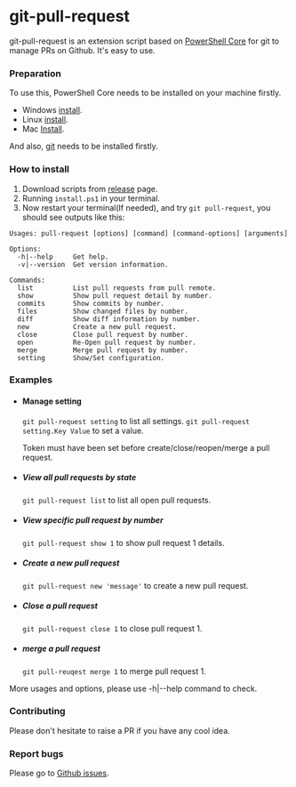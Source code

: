 #  git-pull-request
git-pull-request is an extension script based on [PowerShell Core](https://github.com/PowerShell/PowerShell) for git to manage PRs on Github. It's easy to use.

### Preparation
To use this, PowerShell Core needs to be installed on your machine firstly.
- Windows [install](https://docs.microsoft.com/en-us/powershell/scripting/install/installing-powershell-core-on-windows?view=powershell-7).
- Linux [install](https://docs.microsoft.com/en-us/powershell/scripting/install/installing-powershell-core-on-linux?view=powershell-7).
- Mac [Install](https://docs.microsoft.com/en-us/powershell/scripting/install/installing-powershell-core-on-macos?view=powershell-7).

And also, [git](https://git-scm.com/) needs to be installed firstly.

### How to install
1. Download scripts from [release](https://github.com/Weidaicheng/git-pull-request/releases) page.
2. Running `install.ps1` in your terminal.
4. Now restart your terminal(If needed), and try `git pull-request`, you should see outputs like this:
```
Usages: pull-request [options] [command] [command-options] [arguments]

Options:
  -h|--help     Get help.
  -v|--version  Get version information.

Commands:
  list          List pull requests from pull remote.
  show          Show pull request detail by number.
  commits       Show commits by number.
  files         Show changed files by number.
  diff          Show diff information by number.
  new           Create a new pull request.
  close         Close pull request by number.
  open          Re-Open pull request by number.
  merge         Merge pull request by number.
  setting       Show/Set configuration.
```


### Examples
- #### Manage setting
  `git pull-request setting` to list all settings.
  `git pull-request setting.Key Value` to set a value.

	Token must have been set before create/close/reopen/merge a pull request.

- ##### View all pull requests by state
  `git pull-request list` to list all open pull requests.

- ##### View specific pull request by number
  `git pull-request show 1` to show pull request 1 details.
  
- ##### Create a new pull request
  `git pull-request new 'message'` to create a new pull request.
  
- ##### Close a pull request
  `git pull-request close 1` to close pull request 1.
  
- ##### merge a pull request
  `git pull-reuqest merge 1` to merge pull request 1.

More usages and options, please use -h|--help command to check.

### Contributing
Please don't hesitate to raise a PR if you have any cool idea.

### Report bugs
Please go to [Github issues](https://github.com/Weidaicheng/git-pull-request/issues).